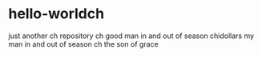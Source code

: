 # hello-worldch
just another ch repository
ch good man in and out of season
chidollars my man in and out of season
ch the son of grace 
